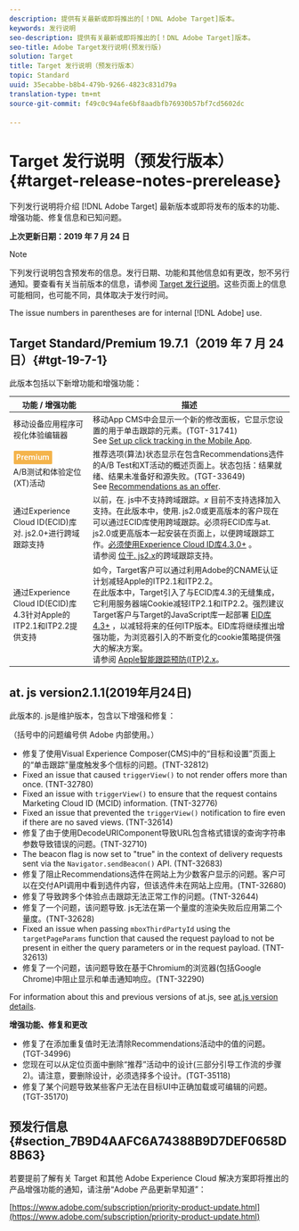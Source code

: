 ```yaml
---
description: 提供有关最新或即将推出的[！DNL Adobe Target]版本。
keywords: 发行说明
seo-description: 提供有关最新或即将推出的[！DNL Adobe Target]版本。
seo-title: Adobe Target发行说明(预发行版)
solution: Target
title: Target 发行说明（预发行版本）
topic: Standard
uuid: 35ecabbe-b8b4-479b-9266-4823c831d79a
translation-type: tm+mt
source-git-commit: f49c0c94afe6bf8aadbfb76930b57bf7cd5602dc

---
```



# Target 发行说明（预发行版本）{#target-release-notes-prerelease}

下列发行说明将介绍 [!DNL Adobe Target] 最新版本或即将发布的版本的功能、增强功能、修复信息和已知问题。

**上次更新日期：2019 年 7 月 24 日**

>[!NOTE]
>
>下列发行说明包含预发布的信息。发行日期、功能和其他信息如有更改，恕不另行通知。要查看有关当前版本的信息，请参阅 [Target 发行说明](release-notes.md)。这些页面上的信息可能相同，也可能不同，具体取决于发行时间。
>
>The issue numbers in parentheses are for internal [!DNL Adobe] use.

## Target Standard/Premium 19.7.1（2019 年 7 月 24 日）{#tgt-19-7-1}

此版本包括以下新增功能和增强功能：

| 功能 / 增强功能 | 描述 |
| --- | --- |
| 移动设备应用程序可视化体验编辑器 | 移动App CMS中会显示一个新的修改面板，它显示您设置的用于单击跟踪的元素。(TGT-31741)<br> See [Set up click tracking in the Mobile App](/help/c-target-mobile-app/c-mobile-visual-experience-composer/set-up-click-tracking-in-the-mobile-vec.md). |
| ![Premium BadgereComments](/help/assets/premium.png)<br>A/B测试和体验定位(XT)活动 | 推荐选项(算法)状态显示在包含Recommendations选件的A/B Test和XT活动的概述页面上。状态包括：结果就绪、结果未准备好和源失败。(TGT-33649)<br>See [Recommendations as an offer](/help/c-recommendations/recommendations-as-an-offer.md#status). |
| 通过Experience Cloud ID(ECID)库对. js2.0+进行跨域跟踪支持 | 以前，在. js中不支持跨域跟踪。*x* 目前不支持选择加入支持。在此版本中，使用. js2.0或更高版本的客户现在可以通过ECID库使用跨域跟踪。必须将ECID库与at. js2.0或更高版本一起安装在页面上，以便跨域跟踪工作。[必须使用Experience Cloud ID库4.3.0+](https://marketing.adobe.com/resources/help/en_US/mcvid/mcvid-release-notes.html) 。<br>请参阅 [位于. js2.x](/help/c-implementing-target/c-implementing-target-for-client-side-web/upgrading-from-atjs-1x-to-atjs-20.md#cross-domain)的跨域跟踪支持。 |
| 通过Experience Cloud ID(ECID)库4.3针对Apple的ITP2.1和ITP2.2提供支持 | 如今，Target客户可以通过利用Adobe的CNAME认证计划减轻Apple的ITP2.1和ITP2.2。<br>在此版本中，Target引入了与ECID库4.3的无缝集成，它利用服务器端Cookie减轻ITP2.1和ITP2.2。强烈建议Target客户与Target的JavaScript库一起部署 [EID库4.3+](https://marketing.adobe.com/resources/help/en_US/mcvid/mcvid-release-notes.html) ，以减轻将来的任何ITP版本。EID库将继续推出增强功能，为浏览器引入的不断变化的cookie策略提供强大的解决方案。<br>请参阅 [Apple智能跟踪预防(ITP)2.x](/help/c-implementing-target/c-considerations-before-you-implement-target/c-privacy/apple-itp-2x.md)。 |

## at. js version2.1.1(2019年月24日)

此版本的. js是维护版本，包含以下增强和修复：

（括号中的问题编号供 Adobe 内部使用。）

* 修复了使用Visual Experience Composer(CMS)中的“目标和设置”页面上的“单击跟踪”量度触发多个信标的问题。(TNT-32812)
* Fixed an issue that caused `triggerView()` to not render offers more than once. (TNT-32780)
* Fixed an issue with `triggerView()` to ensure that the request contains Marketing Cloud ID (MCID) information. (TNT-32776)
* Fixed an issue that prevented the `triggerView()` notification to fire even if there are no saved views. (TNT-32614)
* 修复了由于使用DecodeURIComponent导致URL包含格式错误的查询字符串参数导致错误的问题。(TNT-32710)
* The beacon flag is now set to "true" in the context of delivery requests sent via the `Navigator.sendBeacon()` API. (TNT-32683)
* 修复了阻止Recommendations选件在网站上为少数客户显示的问题。客户可以在交付API调用中看到选件内容，但该选件未在网站上应用。(TNT-32680)
* 修复了导致跨多个体验点击跟踪无法正常工作的问题。(TNT-32644)
* 修复了一个问题，该问题导致. js无法在第一个量度的渲染失败后应用第二个量度。(TNT-32628)
* Fixed an issue when passing `mboxThirdPartyId` using the `targetPageParams` function that caused the request payload to not be present in either the query parameters or in the request payload. (TNT-32613)
* 修复了一个问题，该问题导致在基于Chromium的浏览器(包括Google Chrome)中阻止显示和单击通知响应。(TNT-32290)

For information about this and previous versions of at.js, see [at.js version details](/help/c-implementing-target/c-implementing-target-for-client-side-web/target-atjs-versions.md).

**增强功能、修复和更改**

* 修复了在添加重复值时无法清除Recommendations活动中的值的问题。(TGT-34996)
* 您现在可以从定位页面中删除“推荐”活动中的设计(三部分引导工作流的步骤2)。请注意，要删除设计，必须选择多个设计。(TGT-35118)
* 修复了某个问题导致某些客户无法在目标UI中正确加载或可编辑的问题。(TGT-35170)

## 预发行信息 {#section_7B9D4AAFC6A74388B9D7DEF0658D8B63}

若要提前了解有关 Target 和其他 Adobe Experience Cloud 解决方案即将推出的产品增强功能的通知，请注册“Adobe 产品更新早知道”：

[https://www.adobe.com/subscription/priority-product-update.html](https://www.adobe.com/subscription/priority-product-update.html)
